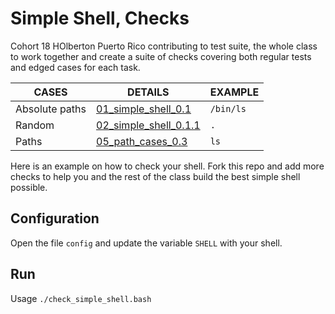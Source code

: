 # Simple Shell, Checks 
Cohort 18 HOlberton Puerto Rico contributing to test suite, the whole class to work together and create a suite of checks covering both regular tests and edged cases for each task.


| CASES | DETAILS | EXAMPLE |
| ------ | ------ | ------ |
| Absolute paths | [01_simple_shell_0.1](./01_simple_shell_0.1) | `/bin/ls` |
| Random | [02_simple_shell_0.1.1](./02_simple_shell_0.1.1) | `.` | 
| Paths | [05_path_cases_0.3](./05_path_cases_0.3) | `ls` |

Here is an example on how to check your shell.
Fork this repo and add more checks to help you and the rest of the class build the best simple shell possible.

## Configuration

Open the file `config` and update the variable `SHELL` with your shell.

## Run

Usage `./check_simple_shell.bash`
